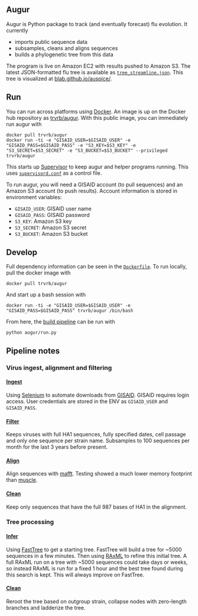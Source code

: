 ## Augur

Augur is Python package to track (and eventually forecast) flu evolution.  It currently

* imports public sequence data
* subsamples, cleans and aligns sequences
* builds a phylogenetic tree from this data

The program is live on Amazon EC2 with results pushed to Amazon S3.  The latest JSON-formatted flu tree is available as [`tree_streamline.json`](https://s3.amazonaws.com/augur-data/data/tree_streamline.json).  This tree is visualized at [blab.github.io/auspice/](http://blab.github.io/auspice/).

## Run

You can run across platforms using [Docker](https://www.docker.com/).  An image is up on the Docker hub repository as [trvrb/augur](https://registry.hub.docker.com/u/trvrb/augur/).  With this public image, you can immediately run augur with

	docker pull trvrb/augur
	docker run -ti -e "GISAID_USER=$GISAID_USER" -e "GISAID_PASS=$GISAID_PASS" -e "S3_KEY=$S3_KEY" -e "S3_SECRET=$S3_SECRET" -e "S3_BUCKET=$S3_BUCKET" --privileged trvrb/augur
	
This starts up [Supervisor](http://supervisord.org/) to keep augur and helper programs running.  This uses [`supervisord.conf`](supervisord.conf) as a control file.

To run augur, you will need a GISAID account (to pull sequences) and an Amazon S3 account (to push results).  Account information is stored in environment variables:

* `GISAID_USER`: GISAID user name
* `GISAID_PASS`: GISAID password
* `S3_KEY`: Amazon S3 key
* `S3_SECRET`: Amazon S3 secret
* `S3_BUCKET`: Amazon S3 bucket

## Develop

Full dependency information can be seen in the [`Dockerfile`](Dockerfile).  To run locally, pull the docker image with

	docker pull trvrb/augur
	
And start up a bash session with

	docker run -ti -e "GISAID_USER=$GISAID_USER" -e "GISAID_PASS=$GISAID_PASS" trvrb/augur /bin/bash
	
From here, the [build pipeline](augur/run.py) can be run with

	python augur/run.py
	
## Pipeline notes

### Virus ingest, alignment and filtering

#### [Ingest](augur/virus_ingest.py)

Using [Selenium](https://github.com/SeleniumHQ/selenium) to automate downloads from [GISAID](http://platform.gisaid.org/epi3/).  GISAID requires login access.  User credentials are stored in the ENV as `GISAID_USER` and `GISAID_PASS`.

#### [Filter](augur/virus_filter.py)

Keeps viruses with full HA1 sequences, fully specified dates, cell passage and only one sequence per strain name.  Subsamples to 100 sequences per month for the last 3 years before present.

#### [Align](augur/virus_align.py)

Align sequences with [mafft](http://mafft.cbrc.jp/alignment/software/).  Testing showed a much lower memory footprint than [muscle](http://www.drive5.com/muscle/).

#### [Clean](augur/virus_clean.py)

Keep only sequences that have the full 987 bases of HA1 in the alignment.

### Tree processing

#### [Infer](augur/tree_infer.py)

Using [FastTree](http://meta.microbesonline.org/fasttree/) to get a starting tree.  FastTree will build a tree for ~5000 sequences in a few minutes.  Then using [RAxML](http://sco.h-its.org/exelixis/web/software/raxml/) to refine this initial tree.  A full RAxML run on a tree with ~5000 sequences could take days or weeks, so instead RAxML is run for a fixed 1 hour and the best tree found during this search is kept.  This will always improve on FastTree.

#### [Clean](augur/tree_clean.py)

Reroot the tree based on outgroup strain, collapse nodes with zero-length branches and ladderize the tree.
